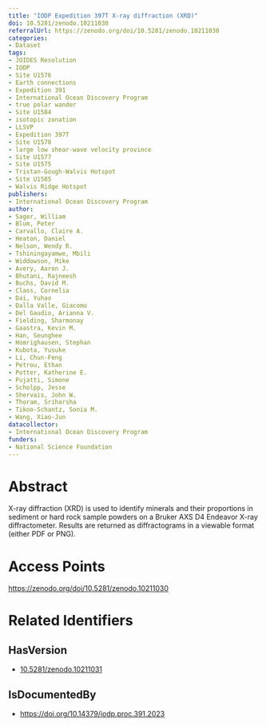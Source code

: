 ```yaml
---
title: "IODP Expedition 397T X-ray diffraction (XRD)"
doi: 10.5281/zenodo.10211030
referralUrl: https://zenodo.org/doi/10.5281/zenodo.10211030
categories:
- Dataset
tags:
- JOIDES Resolution
- IODP
- Site U1576
- Earth connections
- Expedition 391
- International Ocean Discovery Program
- true polar wander
- Site U1584
- isotopic zonation
- LLSVP
- Expedition 397T
- Site U1578
- large low shear-wave velocity province
- Site U1577
- Site U1575
- Tristan-Gough-Walvis Hotspot
- Site U1585
- Walvis Ridge Hotspot
publishers:
- International Ocean Discovery Program
author:
- Sager, William
- Blum, Peter
- Carvallo, Claire A.
- Heaton, Daniel
- Nelson, Wendy R.
- Tshiningayamwe, Mbili
- Widdowson, Mike
- Avery, Aaron J.
- Bhutani, Rajneesh
- Buchs, David M.
- Class, Cornelia
- Dai, Yuhao
- Dalla Valle, Giacomo
- Del Gaudio, Arianna V.
- Fielding, Sharmonay
- Gaastra, Kevin M.
- Han, Seunghee
- Homrighausen, Stephan
- Kubota, Yusuke
- Li, Chun-Feng
- Petrou, Ethan
- Potter, Katherine E.
- Pujatti, Simone
- Scholpp, Jesse
- Shervais, John W.
- Thoram, Sriharsha
- Tikoo-Schantz, Sonia M.
- Wang, Xiao-Jun
datacollector:
- International Ocean Discovery Program
funders:
- National Science Foundation
---
```


# Abstract
X-ray diffraction (XRD) is used to identify minerals and their proportions in sediment or hard rock sample powders on a Bruker AXS D4 Endeavor X-ray diffractometer. Results are returned as diffractograms in a viewable format (either PDF or PNG).

# Access Points
https://zenodo.org/doi/10.5281/zenodo.10211030

# Related Identifiers
## HasVersion
- [10.5281/zenodo.10211031](../../10.5281/zenodo.10211031/)
## IsDocumentedBy
- https://doi.org/10.14379/iodp.proc.391.2023